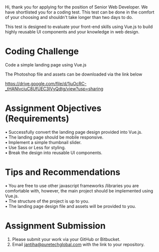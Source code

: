 Hi, thank you for applying for the position of Senior Web Developer. We have shortlisted you for a coding test. This test can be done in the comfort of your choosing and shouldn't take longer than two days to do.

This test is designed to evaluate your front-end skills using Vue.js to build highly reusable UI components and your knowledge in web design. 

# Coding Challenge
Code a simple landing page using Vue.js

The Photoshop file and assets can be downloaded via the link below 

https://drive.google.com/file/d/1juOcRC-_tHANlvciuC8UfUEC3IVyQdtg/view?usp=sharing

# Assignment Objectives (Requirements)
•	Successfully convert the landing page design provided into Vue.js.<br>
•	The landing page should be mobile responsive.<br>
•	Implement a simple thumbnail slider.<br>
•	Use Sass or Less for styling.<br>
•	Break the design into reusable UI components.

# Tips and Recommendations
•	You are free to use other javascript frameworks /libraries you are comfortable with, however, the main project should be implemented using Vue.js. <br>
•	The structure of the project is up to you. <br>
•	The landing page design file and assets will be provided to you. <br>

# Assignment Submission
1.	Please submit your work via your GitHub or Bitbucket. <br>
2.	Email jantiha@puretechglobal.com with the link to your repository.
